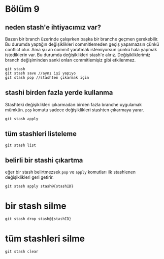 # Bölüm 9

## neden stash'e ihtiyacımız var?
Bazen bir branch üzerinde çalışırken başka bir branche geçmen gerekebilir. Bu durumda yaptığın değişiklikleri commitlemeden geçiş yapamazsın çünkü conflict olur. Ama şu an commit yaratmak istemiyorsun çünkü hala yapmak istediklerin var. Bu durumda değişiklikleri stash'e alırız. Değişikliklerimiz branch değişiminden sanki onları commitlemişiz gibi etkilenmez.
    
    git stash
    git stash save //aynı işi yapıyo
    git stash pop //stashten çıkarmak için
## stashi birden fazla yerde kullanma
Stashteki değişiklikleri çıkarmadan birden fazla branche uygulamak mümkün. `pop` komutu sadece değişiklikleri stashten çıkarmaya yarar.

    git stash apply

## tüm stashleri listeleme
    git stash list
## belirli bir stashi çıkartma
eğer bir stash belirtmezsek `pop` ve `apply` komutları ilk stashlenen değişiklikleri geri getirir.

    git stash apply stash@{stashID}
# bir stash silme
    git stash drop stash@{stashID}
# tüm stashleri silme
    git stash clear

